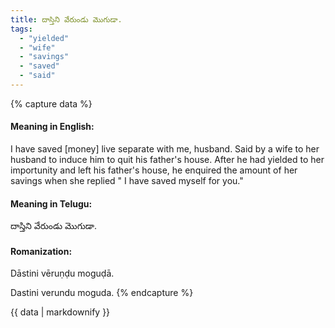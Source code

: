 ```yaml
---
title: దాస్తిని వేరుండు మొగుడా.
tags:
  - "yielded"
  - "wife"
  - "savings"
  - "saved"
  - "said"
---
```


{% capture data %}
#### Meaning in English:
I have saved [money] live separate with me, husband.
Said by a wife to her husband to induce him to quit his father's house. After he had yielded to her importunity and left his father's house, he enquired the amount of her savings when she replied " I have saved myself for you."

#### Meaning in Telugu:
దాస్తిని వేరుండు మొగుడా.

#### Romanization:
Dāstini vēruṇḍu moguḍā.

Dastini verundu moguda.
{% endcapture %}

{{ data | markdownify }}

